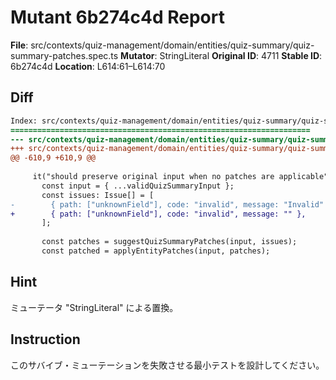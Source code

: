 # Mutant 6b274c4d Report

**File**: src/contexts/quiz-management/domain/entities/quiz-summary/quiz-summary-patches.spec.ts
**Mutator**: StringLiteral
**Original ID**: 4711
**Stable ID**: 6b274c4d
**Location**: L614:61–L614:70

## Diff

```diff
Index: src/contexts/quiz-management/domain/entities/quiz-summary/quiz-summary-patches.spec.ts
===================================================================
--- src/contexts/quiz-management/domain/entities/quiz-summary/quiz-summary-patches.spec.ts	original
+++ src/contexts/quiz-management/domain/entities/quiz-summary/quiz-summary-patches.spec.ts	mutated #4711
@@ -610,9 +610,9 @@
 
     it("should preserve original input when no patches are applicable", () => {
       const input = { ...validQuizSummaryInput };
       const issues: Issue[] = [
-        { path: ["unknownField"], code: "invalid", message: "Invalid" },
+        { path: ["unknownField"], code: "invalid", message: "" },
       ];
 
       const patches = suggestQuizSummaryPatches(input, issues);
       const patched = applyEntityPatches(input, patches);
```

## Hint

ミューテータ "StringLiteral" による置換。

## Instruction

このサバイブ・ミューテーションを失敗させる最小テストを設計してください。
